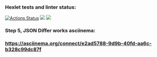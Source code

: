 ### Hexlet tests and linter status:
[![Actions Status](https://github.com/brainLogOut/java-project-71/actions/workflows/hexlet-check.yml/badge.svg)](https://github.com/brainLogOut/java-project-71/actions)
<a href="https://codeclimate.com/github/brainLogOut/java-project-71/maintainability"><img src="https://api.codeclimate.com/v1/badges/967716f5cdbc1add9861/maintainability" /></a>
<a href="https://codeclimate.com/github/brainLogOut/java-project-71/test_coverage"><img src="https://api.codeclimate.com/v1/badges/967716f5cdbc1add9861/test_coverage" /></a>

### Step 5, JSON Differ works asciinema:
### https://asciinema.org/connect/e2ad5788-9d9b-40fd-aa6c-b328c99dc87f